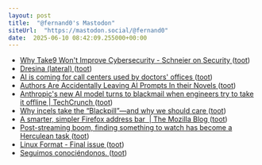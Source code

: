 ```yaml
---
layout: post
title:  "@fernand0's Mastodon"
siteUrl:  "https://mastodon.social/@fernand0"
date:  2025-06-10 08:42:09.255000+00:00
---
```

*  [Why Take9 Won't Improve Cybersecurity - Schneier on Security ](https://www.schneier.com/blog/archives/2025/05/why-take9-wont-improve-cybersecurity.htm) ([toot](https://mastodon.social/@fernand0/114658176483502884))
*  [Dresina (lateral) ](https://www.flickr.com/photos/fernand0/54560202865) ([toot](https://mastodon.social/@fernand0/114656523157743757))
*  [AI is coming for call centers used by doctors' offices ](https://www.latimes.com/business/story/2025-05-19/call-centers-replaced-many-doctors-receptionists-now-ai-is-coming-for-call-center) ([toot](https://mastodon.social/@fernand0/114656425529181544))
*  [Authors Are Accidentally Leaving AI Prompts In their Novels ](https://www.404media.co/authors-are-accidentally-leaving-ai-prompts-in-their-novels) ([toot](https://mastodon.social/@fernand0/114654486489212983))
*  [Anthropic's new AI model turns to blackmail when engineers try to take it offline \| TechCrunch ](https://techcrunch.com/2025/05/22/anthropics-new-ai-model-turns-to-blackmail-when-engineers-try-to-take-it-offline) ([toot](https://mastodon.social/@fernand0/114654326484587970))
*  [Why incels take the “Blackpill”—and why we should care ](https://arstechnica.com/science/2025/05/why-incels-take-the-blackpill-and-why-we-should-care) ([toot](https://mastodon.social/@fernand0/114654124416677671))
*  [A smarter, simpler Firefox address bar  \| The Mozilla Blog ](https://blog.mozilla.org/en/firefox/address-bar) ([toot](https://mastodon.social/@fernand0/114653911891359213))
*  [Post-streaming boom, finding something to watch has become a Herculean task ](https://www.salon.com/2025/05/22/the-full-time-job-of-streaming) ([toot](https://mastodon.social/@fernand0/114653616694860414))
*  [Linux Format - Final issue ](https://linuxformat.com/category/final-issue.htm) ([toot](https://mastodon.social/@fernand0/114653329757267151))
*  [Seguimos conociéndonos. ](https://avecesunafoto.wordpress.com/2025/06/09/seguimos-conociendonos) ([toot](https://mastodon.social/@fernand0/114653233281344305))
